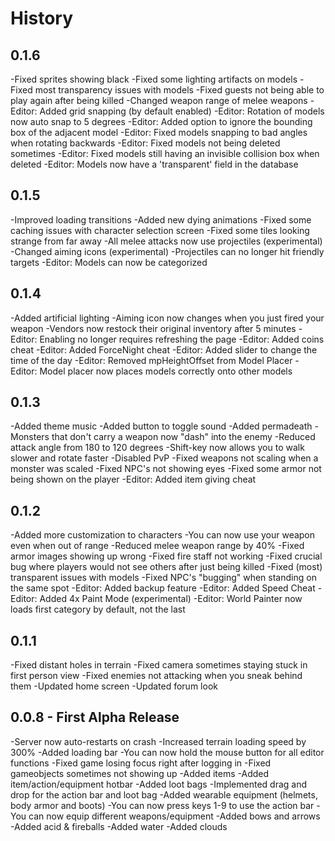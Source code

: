 # History

## 0.1.6

-Fixed sprites showing black
-Fixed some lighting artifacts on models
-Fixed most transparency issues with models
-Fixed guests not being able to play again after being killed
-Changed weapon range of melee weapons
-Editor: Added grid snapping (by default enabled)
-Editor: Rotation of models now auto snap to 5 degrees
-Editor: Added option to ignore the bounding box of the adjacent model
-Editor: Fixed models snapping to bad angles when rotating backwards
-Editor: Fixed models not being deleted sometimes
-Editor: Fixed models still having an invisible collision box when deleted
-Editor: Models now have a 'transparent' field in the database

## 0.1.5

-Improved loading transitions
-Added new dying animations
-Fixed some caching issues with character selection screen
-Fixed some tiles looking strange from far away
-All melee attacks now use projectiles (experimental)
-Changed aiming icons (experimental)
-Projectiles can no longer hit friendly targets
-Editor: Models can now be categorized

## 0.1.4

-Added artificial lighting
-Aiming icon now changes when you just fired your weapon
-Vendors now restock their original inventory after 5 minutes
-Editor: Enabling no longer requires refreshing the page
-Editor: Added coins cheat
-Editor: Added ForceNight cheat
-Editor: Added slider to change the time of the day
-Editor: Removed mpHeightOffset from Model Placer
-Editor: Model placer now places models correctly onto other models

## 0.1.3

-Added theme music
-Added button to toggle sound
-Added permadeath
-Monsters that don't carry a weapon now "dash" into the enemy
-Reduced attack angle from 180 to 120 degrees
-Shift-key now allows you to walk slower and rotate faster
-Disabled PvP
-Fixed weapons not scaling when a monster was scaled
-Fixed NPC's not showing eyes
-Fixed some armor not being shown on the player
-Editor: Added item giving cheat

## 0.1.2

-Added more customization to characters
-You can now use your weapon even when out of range
-Reduced melee weapon range by 40%
-Fixed armor images showing up wrong
-Fixed fire staff not working
-Fixed crucial bug where players would not see others after just being killed
-Fixed (most) transparent issues with models
-Fixed NPC's "bugging" when standing on the same spot
-Editor: Added backup feature
-Editor: Added Speed Cheat
-Editor: Added 4x Paint Mode (experimental)
-Editor: World Painter now loads first category by default, not the last

## 0.1.1

-Fixed distant holes in terrain
-Fixed camera sometimes staying stuck in first person view
-Fixed enemies not attacking when you sneak behind them
-Updated home screen
-Updated forum look

## 0.0.8 - First Alpha Release

-Server now auto-restarts on crash
-Increased terrain loading speed by 300%
-Added loading bar
-You can now hold the mouse button for all editor functions
-Fixed game losing focus right after logging in
-Fixed gameobjects sometimes not showing up
-Added items
-Added item/action/equipment hotbar
-Added loot bags
-Implemented drag and drop for the action bar and loot bag
-Added wearable equipment (helmets, body armor and boots)
-You can now press keys 1-9 to use the action bar
-You can now equip different weapons/equipment
-Added bows and arrows
-Added acid & fireballs
-Added water
-Added clouds